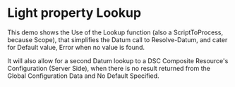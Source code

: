 # Light property Lookup

This demo shows the Use of the Lookup function (also a ScriptToProcess, because Scope), that simplifies the Datum call to Resolve-Datum, and cater for Default value, Error when no value is found.

It will also allow for a second Datum lookup to a DSC Composite Resource's Configuration (Server Side), when there is no result returned from the Global Configuration Data and No Default Specified.